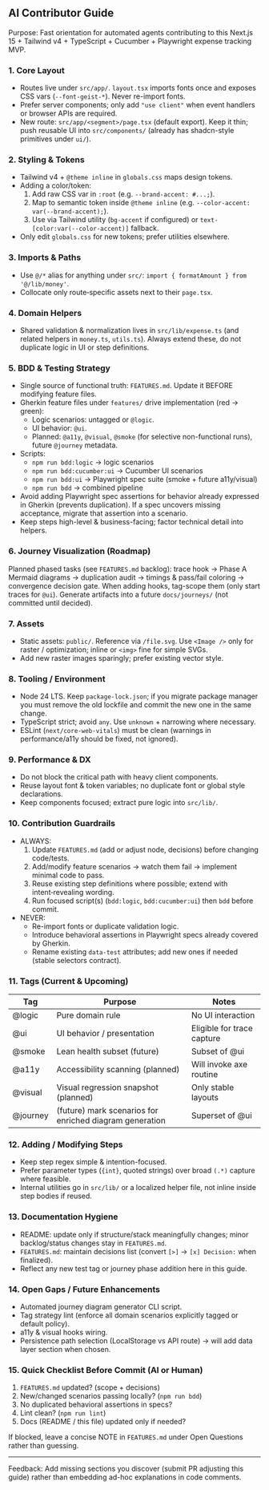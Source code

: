 ## AI Contributor Guide

Purpose: Fast orientation for automated agents contributing to this Next.js 15 + Tailwind v4 + TypeScript + Cucumber + Playwright expense tracking MVP.

### 1. Core Layout
* Routes live under `src/app/`. `layout.tsx` imports fonts once and exposes CSS vars (`--font-geist-*`). Never re-import fonts.
* Prefer server components; only add `"use client"` when event handlers or browser APIs are required.
* New route: `src/app/<segment>/page.tsx` (default export). Keep it thin; push reusable UI into `src/components/` (already has shadcn-style primitives under `ui/`).

### 2. Styling & Tokens
* Tailwind v4 + `@theme inline` in `globals.css` maps design tokens.
* Adding a color/token:
	1. Add raw CSS var in `:root` (e.g. `--brand-accent: #...;`).
	2. Map to semantic token inside `@theme inline` (e.g. `--color-accent: var(--brand-accent);`).
	3. Use via Tailwind utility (`bg-accent` if configured) or `text-[color:var(--color-accent)]` fallback.
* Only edit `globals.css` for new tokens; prefer utilities elsewhere.

### 3. Imports & Paths
* Use `@/*` alias for anything under `src/`: `import { formatAmount } from '@/lib/money'`.
* Collocate only route‑specific assets next to their `page.tsx`.

### 4. Domain Helpers
* Shared validation & normalization lives in `src/lib/expense.ts` (and related helpers in `money.ts`, `utils.ts`). Always extend these, do not duplicate logic in UI or step definitions.

### 5. BDD & Testing Strategy
* Single source of functional truth: `FEATURES.md`. Update it BEFORE modifying feature files.
* Gherkin feature files under `features/` drive implementation (red → green):
	* Logic scenarios: untagged or `@logic`.
	* UI behavior: `@ui`.
	* Planned: `@a11y`, `@visual`, `@smoke` (for selective non-functional runs), future `@journey` metadata.
* Scripts:
	* `npm run bdd:logic` → logic scenarios
	* `npm run bdd:cucumber:ui` → Cucumber UI scenarios
	* `npm run bdd:ui` → Playwright spec suite (smoke + future a11y/visual)
	* `npm run bdd` → combined pipeline
* Avoid adding Playwright spec assertions for behavior already expressed in Gherkin (prevents duplication). If a spec uncovers missing acceptance, migrate that assertion into a scenario.
* Keep steps high-level & business-facing; factor technical detail into helpers.

### 6. Journey Visualization (Roadmap)
Planned phased tasks (see `FEATURES.md` backlog): trace hook → Phase A Mermaid diagrams → duplication audit → timings & pass/fail coloring → convergence decision gate. When adding hooks, tag-scope them (only start traces for `@ui`). Generate artifacts into a future `docs/journeys/` (not committed until decided).

### 7. Assets
* Static assets: `public/`. Reference via `/file.svg`. Use `<Image />` only for raster / optimization; inline or `<img>` fine for simple SVGs.
* Add new raster images sparingly; prefer existing vector style.

### 8. Tooling / Environment
* Node 24 LTS. Keep `package-lock.json`; if you migrate package manager you must remove the old lockfile and commit the new one in the same change.
* TypeScript strict; avoid `any`. Use `unknown` + narrowing where necessary.
* ESLint (`next/core-web-vitals`) must be clean (warnings in performance/a11y should be fixed, not ignored).

### 9. Performance & DX
* Do not block the critical path with heavy client components.
* Reuse layout font & token variables; no duplicate font or global style declarations.
* Keep components focused; extract pure logic into `src/lib/`.

### 10. Contribution Guardrails
* ALWAYS:
	1. Update `FEATURES.md` (add or adjust node, decisions) before changing code/tests.
	2. Add/modify feature scenarios → watch them fail → implement minimal code to pass.
	3. Reuse existing step definitions where possible; extend with intent‑revealing wording.
	4. Run focused script(s) (`bdd:logic`, `bdd:cucumber:ui`) then `bdd` before commit.
* NEVER:
	* Re-import fonts or duplicate validation logic.
	* Introduce behavioral assertions in Playwright specs already covered by Gherkin.
	* Rename existing `data-test` attributes; add new ones if needed (stable selectors contract).

### 11. Tags (Current & Upcoming)
| Tag | Purpose | Notes |
|-----|---------|-------|
| @logic | Pure domain rule | No UI interaction |
| @ui | UI behavior / presentation | Eligible for trace capture |
| @smoke | Lean health subset (future) | Subset of @ui |
| @a11y | Accessibility scanning (planned) | Will invoke axe routine |
| @visual | Visual regression snapshot (planned) | Only stable layouts |
| @journey | (future) mark scenarios for enriched diagram generation | Superset of @ui |

### 12. Adding / Modifying Steps
* Keep step regex simple & intention-focused.
* Prefer parameter types (`{int}`, quoted strings) over broad `(.*)` capture where feasible.
* Internal utilities go in `src/lib/` or a localized helper file, not inline inside step bodies if reused.

### 13. Documentation Hygiene
* README: update only if structure/stack meaningfully changes; minor backlog/status changes stay in `FEATURES.md`.
* `FEATURES.md`: maintain decisions list (convert `[>]` → `[x] Decision:` when finalized).
* Reflect any new test tag or journey phase addition here in this guide.

### 14. Open Gaps / Future Enhancements
* Automated journey diagram generator CLI script.
* Tag strategy lint (enforce all domain scenarios explicitly tagged or default policy).
* a11y & visual hooks wiring.
* Persistence path selection (LocalStorage vs API route) → will add data layer section when chosen.

### 15. Quick Checklist Before Commit (AI or Human)
1. `FEATURES.md` updated? (scope + decisions)
2. New/changed scenarios passing locally? (`npm run bdd`)
3. No duplicated behavioral assertions in specs?
4. Lint clean? (`npm run lint`)
5. Docs (README / this file) updated only if needed?

If blocked, leave a concise NOTE in `FEATURES.md` under Open Questions rather than guessing.

---
Feedback: Add missing sections you discover (submit PR adjusting this guide) rather than embedding ad-hoc explanations in code comments.
